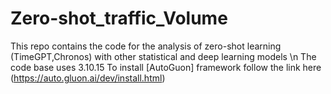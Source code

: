 # Zero-shot_traffic_Volume
This repo contains the code for the analysis of zero-shot learning (TimeGPT,Chronos) with other statistical and deep learning models \n
The code base uses 3.10.15
To install [AutoGuon] framework follow the link here (https://auto.gluon.ai/dev/install.html)
